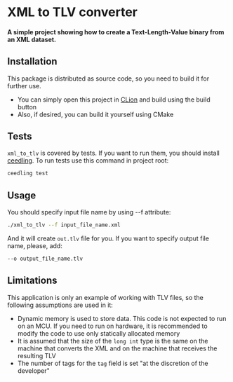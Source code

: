 # XML to TLV converter
#### A simple project showing how to create a Text-Length-Value binary from an XML dataset.

## Installation

This package is distributed as source code, so you need to build it for further use.

- You can simply open this project in [CLion](https://www.jetbrains.com/clion/) and build using the build button
- Also, if desired, you can build it yourself using CMake

## Tests

`xml_to_tlv` is covered by tests. If you want to run them, you should install [ceedling](http://www.throwtheswitch.org/ceedling).
To run tests use this command in project root:

```sh
ceedling test
```

## Usage

You should specify input file name by using --f attribute:

```sh
./xml_to_tlv --f input_file_name.xml
```
And it will create `out.tlv` file for you. If you want to specify output file name, please, add:

```sh
--o output_file_name.tlv
```
 
## Limitations

This application is only an example of working with TLV files, so the following assumptions are used in it:
- Dynamic memory is used to store data. This code is not expected to run on an MCU. If you need to run on hardware, it is recommended to modify the code to use only statically allocated memory
- It is assumed that the size of the `long int` type is the same on the machine that converts the XML and on the machine that receives the resulting TLV
- The number of tags for the `tag` field is set "at the discretion of the developer"
